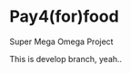 Pay4(for)food
========================================
Super Mega Omega Project

This is develop branch, yeah..